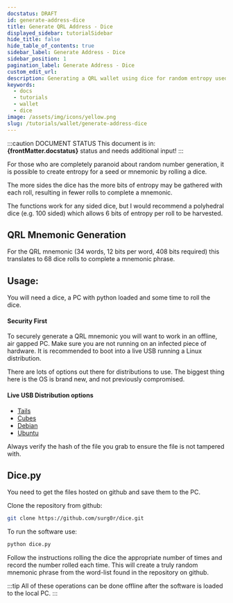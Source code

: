 ```yaml
---
docstatus: DRAFT
id: generate-address-dice
title: Generate QRL Address - Dice
displayed_sidebar: tutorialSidebar
hide_title: false
hide_table_of_contents: true
sidebar_label: Generate Address - Dice
sidebar_position: 1
pagination_label: Generate Address - Dice
custom_edit_url: 
description: Generating a QRL wallet using dice for random entropy used for the address cryptography.
keywords:
  - docs
  - tutorials
  - wallet
  - dice
image: /assets/img/icons/yellow.png
slug: /tutorials/wallet/generate-address-dice
---
```


:::caution DOCUMENT STATUS 
<span>This document is in: <b>{frontMatter.docstatus}</b> status and needs additional input!</span>
:::


For those who are completely paranoid about random number generation, it is possible to create entropy for a seed or mnemonic by rolling a dice. 

The more sides the dice has the more bits of entropy may be gathered with each roll, resulting in fewer rolls to complete a mnemonic.

The functions work for any sided dice, but I would recommend a polyhedral dice (e.g. 100 sided) which allows 6 bits of entropy per roll to be harvested.

## QRL Mnemonic Generation 

For the QRL mnemonic (34 words, 12 bits per word, 408 bits required) this translates to 68 dice rolls to complete a mnemonic phrase.


## Usage: 

You will need a dice, a PC with python loaded and some time to roll the dice.

#### Security First

To securely generate a QRL mnemonic you will want to work in an offline, air gapped PC. Make sure you are not running on an infected piece of hardware. It is recommended to boot into a live USB running a Linux distribution. 

There are lots of options out there for distributions to use. The biggest thing here is the OS is brand new, and not previously compromised.

#### Live USB Distribution options

- [Tails](#)
- [Cubes](#)
- [Debian](#)
- [Ubuntu](#)

Always verify the hash of the file you grab to ensure the file is not tampered with.

## Dice.py  

You need to get the files hosted on github and save them to the PC. 

Clone the repository from github:
```bash
git clone https://github.com/surg0r/dice.git
```

To run the software use:

```bash
python dice.py
```

Follow the instructions rolling the dice the appropriate number of times and record the number rolled each time. This will create a truly random mnemonic phrase from the word-list found in the repository on github.


:::tip
All of these operations can be done offline after the software is loaded to the local PC.
:::